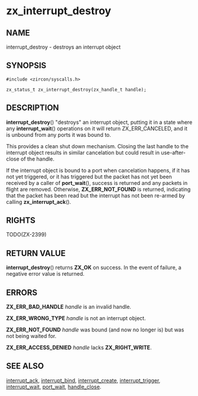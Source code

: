 # zx_interrupt_destroy

## NAME

<!-- Updated by update-docs-from-abigen, do not edit. -->

interrupt_destroy - destroys an interrupt object

## SYNOPSIS

<!-- Updated by update-docs-from-abigen, do not edit. -->

```
#include <zircon/syscalls.h>

zx_status_t zx_interrupt_destroy(zx_handle_t handle);
```

## DESCRIPTION

**interrupt_destroy**() "destroys" an interrupt object, putting it in a state
where any **interrupt_wait**() operations on it will return ZX_ERR_CANCELED,
and it is unbound from any ports it was bound to.

This provides a clean shut down mechanism.  Closing the last handle to the
interrupt object results in similar cancelation but could result in use-after-close
of the handle.

If the interrupt object is bound to a port when cancelation happens, if it
has not yet triggered, or it has triggered but the packet has not yet been
received by a caller of **port_wait**(), success is returned and any packets
in flight are removed.  Otherwise, **ZX_ERR_NOT_FOUND** is returned, indicating
that the packet has been read but the interrupt has not been re-armed by calling
**zx_interrupt_ack**().

## RIGHTS

<!-- Updated by update-docs-from-abigen, do not edit. -->

TODO(ZX-2399)

## RETURN VALUE

**interrupt_destroy**() returns **ZX_OK** on success. In the event
of failure, a negative error value is returned.

## ERRORS

**ZX_ERR_BAD_HANDLE** *handle* is an invalid handle.

**ZX_ERR_WRONG_TYPE** *handle* is not an interrupt object.

**ZX_ERR_NOT_FOUND**  *handle* was bound (and now no longer is) but was not
being waited for.

**ZX_ERR_ACCESS_DENIED** *handle* lacks **ZX_RIGHT_WRITE**.

## SEE ALSO

[interrupt_ack](interrupt_ack.md),
[interrupt_bind](interrupt_bind.md),
[interrupt_create](interrupt_create.md),
[interrupt_trigger](interrupt_trigger.md),
[interrupt_wait](interrupt_wait.md),
[port_wait](port_wait.md),
[handle_close](handle_close.md).
